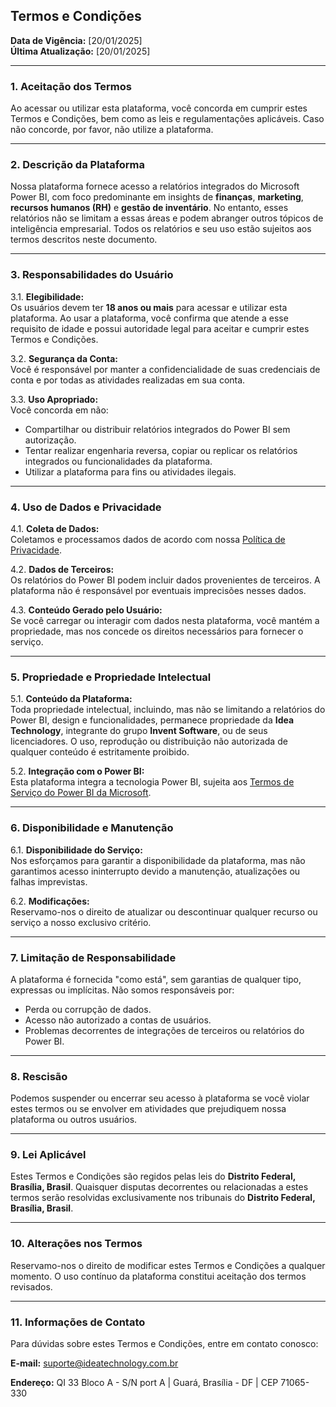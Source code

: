 ## **Termos e Condições**

**Data de Vigência:** [20/01/2025]  
**Última Atualização:** [20/01/2025]

---

### **1. Aceitação dos Termos**  
Ao acessar ou utilizar esta plataforma, você concorda em cumprir estes Termos e Condições, bem como as leis e regulamentações aplicáveis. Caso não concorde, por favor, não utilize a plataforma.

---

### **2. Descrição da Plataforma**  
Nossa plataforma fornece acesso a relatórios integrados do Microsoft Power BI, com foco predominante em insights de **finanças**, **marketing**, **recursos humanos (RH)** e **gestão de inventário**. No entanto, esses relatórios não se limitam a essas áreas e podem abranger outros tópicos de inteligência empresarial. Todos os relatórios e seu uso estão sujeitos aos termos descritos neste documento.  

---

### **3. Responsabilidades do Usuário**  
3.1. **Elegibilidade:**  
Os usuários devem ter **18 anos ou mais** para acessar e utilizar esta plataforma. Ao usar a plataforma, você confirma que atende a esse requisito de idade e possui autoridade legal para aceitar e cumprir estes Termos e Condições.  

3.2. **Segurança da Conta:**  
Você é responsável por manter a confidencialidade de suas credenciais de conta e por todas as atividades realizadas em sua conta.  

3.3. **Uso Apropriado:**  
Você concorda em não:  
- Compartilhar ou distribuir relatórios integrados do Power BI sem autorização.  
- Tentar realizar engenharia reversa, copiar ou replicar os relatórios integrados ou funcionalidades da plataforma.  
- Utilizar a plataforma para fins ou atividades ilegais.  

---

### **4. Uso de Dados e Privacidade**  
4.1. **Coleta de Dados:**  
Coletamos e processamos dados de acordo com nossa [Política de Privacidade](https://github.com/IDEA-TECHNOLOGY-IT/docs-idea/edit/main/docs/privacy_policy/pp_pt_BR.md).  

4.2. **Dados de Terceiros:**  
Os relatórios do Power BI podem incluir dados provenientes de terceiros. A plataforma não é responsável por eventuais imprecisões nesses dados.  

4.3. **Conteúdo Gerado pelo Usuário:**  
Se você carregar ou interagir com dados nesta plataforma, você mantém a propriedade, mas nos concede os direitos necessários para fornecer o serviço.  

---

### **5. Propriedade e Propriedade Intelectual**  
5.1. **Conteúdo da Plataforma:**  
Toda propriedade intelectual, incluindo, mas não se limitando a relatórios do Power BI, design e funcionalidades, permanece propriedade da **Idea Technology**, integrante do grupo **Invent Software**, ou de seus licenciadores. O uso, reprodução ou distribuição não autorizada de qualquer conteúdo é estritamente proibido.  

5.2. **Integração com o Power BI:**  
Esta plataforma integra a tecnologia Power BI, sujeita aos [Termos de Serviço do Power BI da Microsoft](https://www.microsoft.com/en-us/legal/terms-of-use).  

---

### **6. Disponibilidade e Manutenção**  
6.1. **Disponibilidade do Serviço:**  
Nos esforçamos para garantir a disponibilidade da plataforma, mas não garantimos acesso ininterrupto devido a manutenção, atualizações ou falhas imprevistas.  

6.2. **Modificações:**  
Reservamo-nos o direito de atualizar ou descontinuar qualquer recurso ou serviço a nosso exclusivo critério.  

---

### **7. Limitação de Responsabilidade**  
A plataforma é fornecida "como está", sem garantias de qualquer tipo, expressas ou implícitas. Não somos responsáveis por:  
- Perda ou corrupção de dados.  
- Acesso não autorizado a contas de usuários.  
- Problemas decorrentes de integrações de terceiros ou relatórios do Power BI.  

---

### **8. Rescisão**  
Podemos suspender ou encerrar seu acesso à plataforma se você violar estes termos ou se envolver em atividades que prejudiquem nossa plataforma ou outros usuários.  

---

### **9. Lei Aplicável**  
Estes Termos e Condições são regidos pelas leis do **Distrito Federal, Brasília, Brasil**. Quaisquer disputas decorrentes ou relacionadas a estes termos serão resolvidas exclusivamente nos tribunais do **Distrito Federal, Brasília, Brasil**.  

---

### **10. Alterações nos Termos**  
Reservamo-nos o direito de modificar estes Termos e Condições a qualquer momento. O uso contínuo da plataforma constitui aceitação dos termos revisados.  

---

### **11. Informações de Contato**  
Para dúvidas sobre estes Termos e Condições, entre em contato conosco:  

**E-mail:** suporte@ideatechnology.com.br  

**Endereço:** QI 33 Bloco A - S/N port A | Guará, Brasília - DF | CEP 71065-330  
